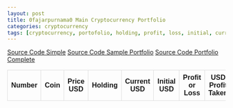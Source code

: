 ```yaml
---
layout: post
title: 0fajarpurnama0 Main Cryptocurrency Portfolio
categories: cryptocurrency
tags: [cryptocurrency, portofolio, holding, profit, loss, initial, current, dollar, Coingecko, API, jQuery, HTML, CSS, JavaScript, JSON]
---
```


<style>
table {
  font-family: arial, sans-serif;
  border-collapse: collapse;
  width: 100%;
}

td, th {
  border: 1px solid #dddddd;
  text-align: center;
  padding: 8px;
}

tr:nth-child(even) {
  background-color: #dddddd;
}
</style>

<a href="http://mellowads.com/49HMZ">Source Code Simple</a>
<a href="http://mellowads.com/0FZNz">Source Code Sample Portfolio</a>
<a href="http://mellowads.com/5Tjh9">Source Code Portfolio Complete</a>
<table id="portfolio" style="width:100%">
  <tr>
    <th>Number</th>
    <th>Coin</th> 
    <th>Price USD</th>
    <th>Holding</th>
    <th>Current USD</th>
    <th>Initial USD</th>
    <th>Profit or Loss</th>
    <th>USD Profit Taken</th>
	<th>After Profit Taken</th>
  </tr>
  
</table>

<script>
$(document).ready(function(){
	$.ajaxSetup({
		async: false
	});	
	var portfolio = [];
  $.getJSON('https://0fajarpurnama0.github.io/assets/json/crypto_portfolio_main.json', function(portfoliomain) {
  	var portfoliomainlength = portfoliomain.portfolio.length
	  for(i = 0; i < portfoliomainlength; i++){
        portfolio.push(portfoliomain.portfolio[i]);
      }
		//console.log(portfolio);
	});
  var current_usd_accumulate = 0;
  var initial_usd_accumulate = 0;
  var profit_taken_accumulate = 0;
  for (i = 0; i < portfolio.length; i++) {
  	var coin_id = portfolio[i].coin;
    var icon = portfolio[i].icon;
    var holding = portfolio[i].holding_amount;
    var initial_usd = parseInt(portfolio[i].initial_usd_investment);
    var profit_taken = parseInt(portfolio[i].usd_profit_taken);
    profit_taken_accumulate += profit_taken;
    initial_usd_accumulate += initial_usd;
  	$.getJSON("https://api.coingecko.com/api/v3/simple/price?ids="+coin_id+"&vs_currencies=usd", function(data){
    	//console.log(Object.values(data[Object.keys(data)]));
  		var price = Object.values(data[Object.keys(data)]);
      var current_usd = holding * price;
      current_usd_accumulate += current_usd;
      var profit_loss;
      var profit_loss_text_color;
      if(current_usd > initial_usd){
      	profit_loss = (current_usd - initial_usd) / initial_usd * 100;
        profit_loss_text_color = 'green';
      } else if(current_usd < initial_usd){
      	profit_loss = current_usd / initial_usd * 100);
        profit_loss_text_color = 'red';
      } else {
      	profit_loss = 0;
        profit_loss_text_color = 'black';
      }
	  var after_profit_taken;
	  var after_profit_taken_text_color;
	  if(current_usd + profit_taken > initial_usd){
      	after_profit_taken = (current_usd + profit_taken - initial_usd) / initial_usd * 100;
        after_profit_taken_text_color = 'green';
      } else if(current_usd + profit_taken < initial_usd){
      	after_profit_taken = (current_usd + profit_taken) / initial_usd * 100);
        after_profit_taken_text_color = 'red';
      } else {
      	after_profit_taken = 0;
        after_profit_taken_text_color = 'black';
      }
      print_portfolio('portfolio', i, coin_id, icon, price, holding, current_usd.toFixed(2), initial_usd, profit_loss.toFixed(2), profit_loss_text_color, profit_taken, after_profit_taken_text_color, after_profit_taken.toFixed(2));
		});
  }
  var profit_loss_accumulate;
  var profit_loss_accumulate_text_color;
  if(current_usd_accumulate > initial_usd_accumulate){
    profit_loss_accumulate = (current_usd_accumulate - initial_usd_accumulate) / initial_usd_accumulate * 100;
    profit_loss_accumulate_text_color = 'green';
  } else if(current_usd_accumulate < initial_usd_accumulate){
    profit_loss_accumulate = current_usd_accumulate / initial_usd_accumulate * 100);
    profit_loss_accumulate_text_color = 'red';
  } else {
    profit_loss_accumulate = 0;
    profit_loss_accumulate_text_color = 'black';
  }
  var after_profit_taken_accumulate;
  var after_profit_taken_accumulate_text_color;
  if(current_usd_accumulate + profit_taken_accumulate > initial_usd_accumulate){
    after_profit_taken_accumulate = (current_usd_accumulate + profit_taken_accumulate - initial_usd_accumulate) / initial_usd_accumulate * 100;
    after_profit_taken_accumulate_text_color = 'green';
  } else if(current_usd_accumulate + profit_taken_accumulate < initial_usd_accumulate){
    after_profit_taken_accumulate = (current_usd_accumulate + profit_taken_accumulate) / initial_usd_accumulate * 100);
    after_profit_taken_accumulate_text_color = 'red';
  } else {
    after_profit_taken_accumulate = 0;
    after_profit_taken_accumulate_text_color = 'black';
  }
  print_portfolio('portfolio', 'Total', '', '', '', '', current_usd_accumulate.toFixed(2), initial_usd_accumulate, profit_loss_accumulate.toFixed(2), profit_loss_accumulate_text_color, profit_taken_accumulate, after_profit_taken_accumulate_text_color, after_profit_taken_accumulate.toFixed(2));
});

function print_portfolio(id, number, coin, icon, price, holding, current_usd, initial_usd, profit_loss, profit_loss_text_color, profit_taken, after_profit_taken_text_color, after_profit_taken){
  $('#'+id).append(`
    <tr>
    	<td>`+number+`</td>
    	<td><img width="15px" src="`+icon+`"/><a href="https://www.coingecko.com/en/coins/`+coin+`">`+coin+`</a></td> 
    	<td>$`+price+`</td>
    	<th>`+holding+`</th>
    	<th>$`+current_usd+`</th>
      <th>$`+initial_usd+`</th>
      <th style="color:`+profit_loss_text_color+`;">`+profit_loss+`%</th>
      <th>$`+profit_taken+`</th>
	  <th style="color:`+after_profit_taken_text_color+`;">`+after_profit_taken+`%</th>
  	</tr>
  `);
}
</script>